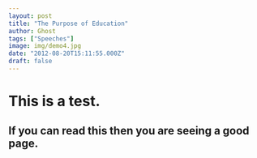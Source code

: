 ```yaml
---
layout: post
title: "The Purpose of Education"
author: Ghost
tags: ["Speeches"]
image: img/demo4.jpg
date: "2012-08-20T15:11:55.000Z"
draft: false
---
```



# This is a test.

## If you can read this then you are seeing a good page.
